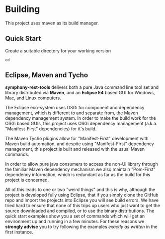 # Building
This project uses maven as its build manager.
## Quick Start
Create a suitable directory for your working version 
```
cd
```

## Eclipse, Maven and Tycho
**symphony-rest-tools** delivers both a pure Java command line tool set and library distributed via **Maven**, and an **Eclipse E4** based GUI for Windows, Mac, and Linux computers.

The Eclipse eco-system uses OSGi for component and dependency management, which is different to and separate from, the Maven dependency management system. In order to make the build work for the OSGi based GUIs, this project uses OSGi dependency management (a.k.a. "Manifest-First" dependencies) for it's build.

The Maven Tycho plugins allow for "Manifest-First" development with Maven build automation, and despite using "Manifest-First" dependency management, this project is built and released with the usual Maven commands.

In order to allow pure java consumers to access the non-UI library through the familiar Maven dependency mechanism we also maintain "Pom-First" dependency information, which is redundant as far as the build for this project is concerned.

All of this leads to one or two "weird things" and this is why, although the project is developed fully using Eclipse, that if you simply clone the GitHub repo and import the projects into Eclipse you will see build errors. We have tried hard to ensure that none of this trips up users who just want to get the source downloaded and compiled, or to use the binary distributions. The quick start examples show you a set of commands which will get an environment up and running in a few minutes. For these reasons we **strongly advise** you to try following the examples _exactly as written_ in the first instance.